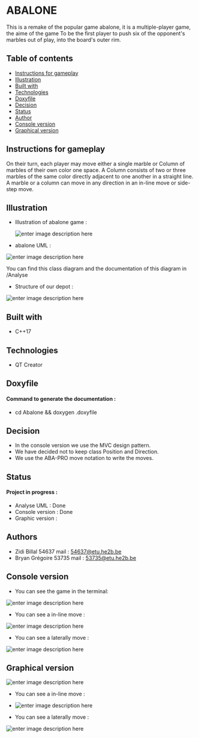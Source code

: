 
# ABALONE

This is a remake of the popular game abalone, it is a multiple-player game, the aime of the game To be the first player to push six of the opponent's marbles out of play, into the board's outer rim. 

## Table of contents

-   [Instructions for gameplay](#instructions-for-gameplay)
-   [Illustration](#Illustration)
-   [Built with](#Built-with)
-   [Technologies](#Technologies)
-   [Doxyfile](#Doxyfile)
-   [Decision](#Decision)
-   [Status](#Status)
-   [Author](#Author)
-   [Console version](#Console-version)
-   [Graphical version ](#Graphical-version)

## Instructions for gameplay

On their turn, each player may move either a single marble or Column of marbles of their own color one space. A Column consists of two or three marbles of the same color directly adjacent to one another in a straight line. A marble or a column can move in any direction in an in-line move or side-step move.

## Illustration
- Illustration of abalone game : 

	![enter image description here](https://zupimages.net/up/21/06/crpw.jpg)

- abalone UML :

![enter image description here](https://zupimages.net/up/21/07/0vaq.png)

You can find this class diagram and the documentation of this diagram in /Analyse

- Structure of our depot : 

![enter image description here](https://zupimages.net/up/21/18/v0h6.png)
## Built with

-  C++17

## Technologies

- QT Creator

## Doxyfile 

#### Command to generate the documentation : 

- cd Abalone && doxygen .doxyfile

## Decision 

-  In the console version we use the MVC design pattern.
- We have decided not to keep class Position and Direction.
- We use the ABA-PRO move notation to write the moves.

## Status

#### Project in progress : 

- Analyse UML : Done
- Console version : Done
- Graphic version : 


## Authors 
- Zidi Billal 54637 mail :  [54637@etu.he2b.be](54637@etu.he2b.be)
- Bryan Grégoire  53735 mail :  [53735@etu.he2b.be](53735@etu.he2b.be)

## Console version 

- You can see the game in the  terminal:

![enter image description here](https://zupimages.net/up/21/13/9v73.png)

- You can see a in-line move :

![enter image description here](https://zupimages.net/up/21/13/e88x.png)

- You can see a laterally move :

![enter image description here](https://zupimages.net/up/21/13/4kvi.png)



##  Graphical version 

![enter image description here](https://zupimages.net/up/21/18/1vmv.png)



- You can see a in-line move  :
- ![enter image description here](https://zupimages.net/up/21/18/3cgq.png)


- You can see a laterally move :

![enter image description here](https://zupimages.net/up/21/18/9lja.png)
